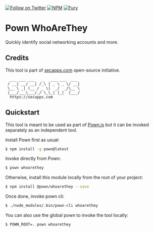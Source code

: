 [![Follow on Twitter](https://img.shields.io/twitter/follow/pownjs.svg?logo=twitter)](https://twitter.com/pownjs)
[![NPM](https://img.shields.io/npm/v/@pown/whoarethey.svg)](https://www.npmjs.com/package/@pown/whoarethey)
[![Fury](https://img.shields.io/badge/version-2x%20Fury-red.svg)](https://github.com/pownjs/lobby)

# Pown WhoAreThey

Quickly identify social networking accounts and more.

## Credits

This tool is part of [secapps.com](https://secapps.com) open-source initiative.

```
  ___ ___ ___   _   ___ ___  ___
 / __| __/ __| /_\ | _ \ _ \/ __|
 \__ \ _| (__ / _ \|  _/  _/\__ \
 |___/___\___/_/ \_\_| |_|  |___/
  https://secapps.com
```

## Quickstart

This tool is meant to be used as part of [Pown.js](https://github.com/pownjs/pown) but it can be invoked separately as an independent tool.

Install Pown first as usual:

```sh
$ npm install -g pown@latest
```

Invoke directly from Pown:

```sh
$ pown whoarethey
```

Otherwise, install this module locally from the root of your project:

```sh
$ npm install @pown/whoarethey --save
```

Once done, invoke pown cli:

```sh
$ ./node_modules/.bin/pown-cli whoarethey
```

You can also use the global pown to invoke the tool locally:

```sh
$ POWN_ROOT=. pown whoarethey
```
